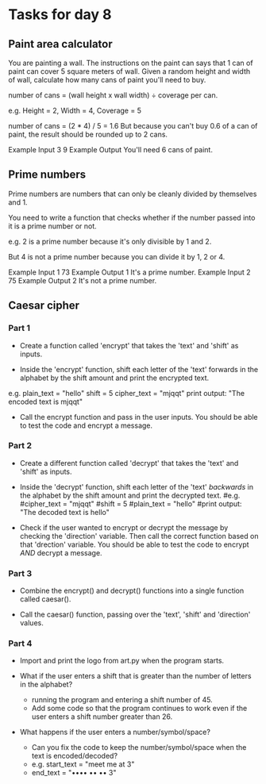 # Tasks for day 8

## Paint area calculator

You are painting a wall. The instructions on the paint can says that 1 can of paint can cover 5 square meters of wall. Given a random height and width of wall, calculate how many cans of paint you'll need to buy.

number of cans = (wall height x wall width) ÷ coverage per can.

e.g. Height = 2, Width = 4, Coverage = 5

number of cans = (2 \* 4) / 5 = 1.6
But because you can't buy 0.6 of a can of paint, the result should be rounded up to 2 cans.

Example Input
3
9
Example Output
You'll need 6 cans of paint.

## Prime numbers

Prime numbers are numbers that can only be cleanly divided by themselves and 1.

You need to write a function that checks whether if the number passed into it is a prime number or not.

e.g. 2 is a prime number because it's only divisible by 1 and 2.

But 4 is not a prime number because you can divide it by 1, 2 or 4.

Example Input 1
73
Example Output 1
It's a prime number.
Example Input 2
75
Example Output 2
It's not a prime number.

## Caesar cipher

### Part 1

- Create a function called 'encrypt' that takes the 'text' and 'shift' as inputs.

- Inside the 'encrypt' function, shift each letter of the 'text' forwards in the alphabet by the shift amount and print the encrypted text.

e.g.
plain_text = "hello"
shift = 5
cipher_text = "mjqqt"
print output: "The encoded text is mjqqt"

- Call the encrypt function and pass in the user inputs. You should be able to test the code and encrypt a message.

### Part 2

- Create a different function called 'decrypt' that takes the 'text' and 'shift' as inputs.

- Inside the 'decrypt' function, shift each letter of the 'text' _backwards_ in the alphabet by the shift amount and print the decrypted text.
  #e.g.
  #cipher_text = "mjqqt"
  #shift = 5
  #plain_text = "hello"
  #print output: "The decoded text is hello"

- Check if the user wanted to encrypt or decrypt the message by checking the 'direction' variable. Then call the correct function based on that 'drection' variable. You should be able to test the code to encrypt _AND_ decrypt a message.

### Part 3

- Combine the encrypt() and decrypt() functions into a single function called caesar().

- Call the caesar() function, passing over the 'text', 'shift' and 'direction' values.

### Part 4

- Import and print the logo from art.py when the program starts.

- What if the user enters a shift that is greater than the number of letters in the alphabet?

  - running the program and entering a shift number of 45.
  - Add some code so that the program continues to work even if the user enters a shift number greater than 26.

- What happens if the user enters a number/symbol/space?

  - Can you fix the code to keep the number/symbol/space when the text is encoded/decoded?
  - e.g. start_text = "meet me at 3"
  - end_text = "•••• •• •• 3"
